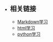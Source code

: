 * ## 相关链接
  * [Markdown学习](https://github.com/suifengpiaoyang/Markdown_learning)
  * [html学习](https://github.com/suifengpiaoyang/html_learning)
  * [python学习](https://github.com/suifengpiaoyang/daily_learning)
